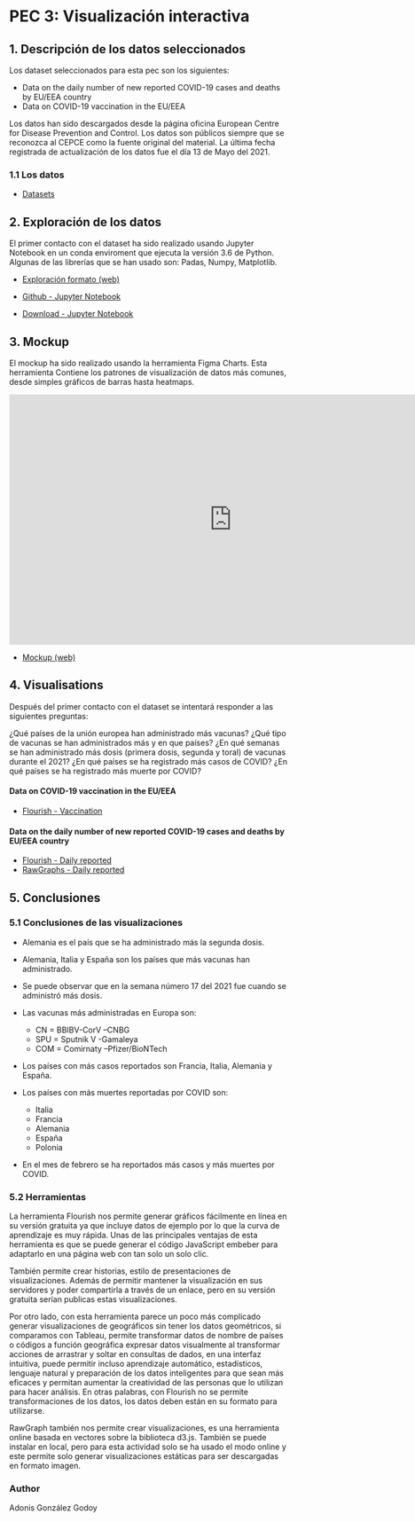 # PEC 3: Visualización interactiva

## 1. Descripción de los datos seleccionados

Los dataset seleccionados para esta pec son los siguientes:

 - Data on the daily number of new reported COVID-19 cases and deaths by EU/EEA country
 - Data on COVID-19 vaccination in the EU/EEA

Los datos han sido descargados desde la página oficina European Centre for Disease Prevention and Control. Los datos son públicos siempre que se reconozca al CEPCE como la fuente original del material. La última fecha registrada de actualización de los datos fue el día 13 de Mayo del 2021.

### 1.1 Los datos

- [Datasets](https://github.com/adions025/visualizacion_interactiva/blob/gh-pages/data)

## 2. Exploración de los datos 

El primer contacto con el dataset ha sido realizado usando Jupyter Notebook en un conda enviroment que ejecuta la versión 3.6 de Python. 
Algunas de las librerías que se han usado son: Padas, Numpy, Matplotlib.

- [Exploración formato (web)](https://adions025.github.io/visualizacion_interactiva/PEC3_adonis_gonzalez.html)

- [Github - Jupyter Notebook](https://github.com/adions025/visualizacion_interactiva/blob/gh-pages/src/PEC3_adonis_gonzalez.ipynb)

- [Download - Jupyter Notebook](src/PEC3_adonis_gonzalez.ipynb)

## 3. Mockup

El mockup ha sido realizado usando la herramienta Figma Charts. Esta herramienta Contiene los patrones de visualización de 
datos más comunes, desde simples gráficos de barras hasta heatmaps.

<iframe style="border: 1px solid rgba(0, 0, 0, 0.1);" width="800" height="450" src="https://www.figma.com/embed?embed_host=share&url=https%3A%2F%2Fwww.figma.com%2Ffile%2FNuArSJOAu8aoMDVxHIGkx5%2FFigma-Charts-Infographics-UI-kit-Community%3Fnode-id%3D1253%253A275193" allowfullscreen></iframe>

- [Mockup (web)](https://adions025.github.io/visualizacion_interactiva/mockup_vaccination.html)

## 4. Visualisations

Después del primer contacto con el dataset se intentará responder a las siguientes preguntas:

¿Qué países de la unión europea han administrado más vacunas? 
¿Qué tipo de vacunas se han administrados más y en que países? 
¿En qué semanas se han administrado más dosis (primera dosis, segunda y toral) de vacunas durante el 2021?
¿En qué países se ha registrado más casos de COVID?
¿En qué países se ha registrado más muerte por COVID?

#### Data on COVID-19 vaccination in the EU/EEA

- [Flourish - Vaccination](https://adions025.github.io/visualizacion_interactiva/flourish_vaccination.html)

#### Data on the daily number of new reported COVID-19 cases and deaths by EU/EEA country

- [Flourish - Daily reported](https://adions025.github.io/visualizacion_interactiva/flourish_daily_reported.html)
- [RawGraphs - Daily reported](https://adions025.github.io/visualizacion_interactiva/rawgraphs_reported.html)

## 5. Conclusiones

### 5.1 Conclusiones de las visualizaciones

- Alemania es el país que se ha administrado más la segunda dosis.

- Alemania, Italia y España son los países que más vacunas han administrado.

- Se puede observar que en la semana número 17 del 2021 fue cuando se administró más dosis.

- Las vacunas más administradas en Europa son:
    - CN = BBIBV-CorV –CNBG
    - SPU = Sputnik V -Gamaleya 
    - COM = Comirnaty –Pfizer/BioNTech

- Los países con más casos reportados son Francia, Italia, Alemania y España.

- Los países con más muertes reportadas por COVID son:
    - Italia
    - Francia
    - Alemania
    - España
    - Polonia
    
- En el mes de febrero se ha reportados más casos y más muertes por COVID.

### 5.2 Herramientas

La herramienta Flourish nos permite generar gráficos fácilmente en línea en su versión gratuita ya que incluye datos de
ejemplo por lo que la curva de aprendizaje es muy rápida. Unas de las principales ventajas de esta herramienta es que se 
puede generar el código JavaScript embeber para adaptarlo en una página web con tan solo un solo clic.

También permite crear historias, estilo de presentaciones de visualizaciones. Además de permitir mantener la 
visualización en sus servidores y poder compartirla a través de un enlace, pero en su versión gratuita serían publicas 
estas visualizaciones.

Por otro lado, con esta herramienta parece un poco más complicado generar visualizaciones de geográficos sin tener los 
datos geométricos, si comparamos con Tableau, permite transformar datos de nombre de países o códigos a función 
geográfica expresar datos visualmente al transformar acciones de arrastrar y soltar en consultas de dados, en una 
interfaz intuitiva, puede permitir incluso aprendizaje automático, estadísticos, lenguaje natural y preparación de 
los datos inteligentes para que sean más eficaces y permitan aumentar la creatividad de las personas que lo utilizan 
para hacer análisis. En otras palabras, con Flourish no se permite transformaciones de los datos, los datos deben están 
en su formato para utilizarse.

RawGraph también nos permite crear visualizaciones, es una herramienta online basada en vectores sobre la biblioteca 
d3.js. También se puede instalar en local, pero para esta actividad solo se ha usado el modo online y este permite 
solo generar visualizaciones estáticas para ser descargadas en formato imagen.



### Author 

Adonis González Godoy